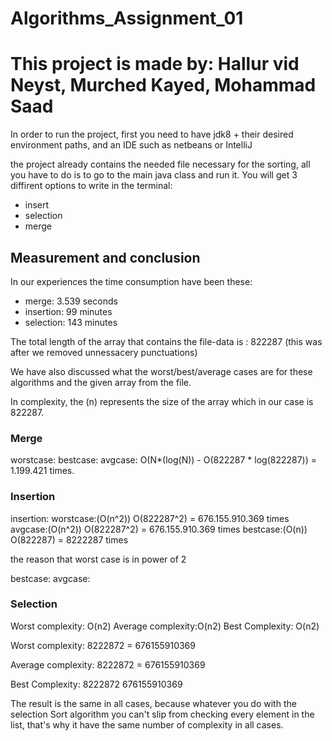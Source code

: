 # Algorithms_Assignment_01

<h1>This project is made by: Hallur vid Neyst, Murched Kayed, Mohammad Saad</h1>

<p>In order to run the project, first you need to have jdk8 + their desired environment paths,
	and an IDE such as netbeans or IntelliJ</p>
	
<p>the project already contains the needed file necessary for the sorting, all you have to do is
to go to the main java class and run it. You will get 3 diffirent options to write in the terminal: </p>
	<ul>
		<li>
		insert
		</li>
		<li>
		selection
		</li>
		<li>
		merge
		</li>
</ul>

<h2>Measurement and conclusion</h2>

<p>In our experiences the time consumption have been these:</p>
<ul>
	<li>merge: 3.539 seconds</li>
	<li>insertion: 99 minutes</li>
	<li>selection: 143 minutes</li>
</ul>

<p>The total length of the array that contains the file-data is : 822287 (this was after we removed unnessacery punctuations)</p>
<p> We have also discussed what the worst/best/average cases are for these algorithms and the given array from the file.</p>
<p>In complexity, the (n) represents the size of the array which in our case is 822287.</p>

<h3>Merge</h3>
worstcase:
bestcase:
avgcase:
O(N*(log(N)) - O(822287 * log(822287)) = 1.199.421 times.
	
<h3>Insertion</h3>
insertion:
	worstcase:(O(n^2)) O(822287^2) = 676.155.910.369 times
avgcase:(O(n^2)) O(822287^2) = 676.155.910.369 times
bestcase:(O(n)) O(822287) = 8222287 times

the reason that worst case is in power of 2

 bestcase: avgcase:
<h3>Selection</h3>

Worst complexity: O(n2)
Average complexity:O(n2)
Best Complexity: O(n2)
 

Worst complexity: 8222872 = 676155910369

Average complexity: 8222872 = 676155910369

Best Complexity: 8222872 676155910369

The result is the same in all cases, because  whatever you do with the selection Sort algorithm you can't slip from checking every element in the list, that's why it have the same number of complexity in all cases.
